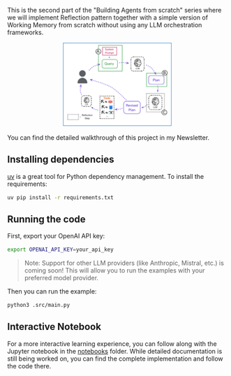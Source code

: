 This is the second part of the "Building Agents from scratch" series where we will implement Reflection pattern together with a simple version of Working Memory from scratch without using any LLM orchestration frameworks.

<p align="center">
<img src="../../../assets/reflection.png" width="50%" alt="Reflection">
</p>

You can find the detailed walkthrough of this project in my Newsletter.


## Installing dependencies

[uv](https://github.com/astral-sh/uv) is a great tool for Python dependency management. To install the requirements:

```bash
uv pip install -r requirements.txt
```

## Running the code

First, export your OpenAI API key:

```bash
export OPENAI_API_KEY=your_api_key
```

> Note: Support for other LLM providers (like Anthropic, Mistral, etc.) is coming soon! This will allow you to run the examples with your preferred model provider.

Then you can run the example:

```bash
python3 .src/main.py
```

## Interactive Notebook

For a more interactive learning experience, you can follow along with the Jupyter notebook in the [notebooks](notebooks) folder. While detailed documentation is still being worked on, you can find the complete implementation and follow the code there.